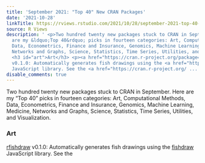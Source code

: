 ```yaml
---
title: 'September 2021: "Top 40" New CRAN Packages'
date: '2021-10-28'
linkTitle: https://rviews.rstudio.com/2021/10/28/september-2021-top-40-new-cran-packages/
source: R Views
description: ' <p>Two hundred twenty new packages stuck to CRAN in September. Here
  are my &ldquo;Top 40&rdquo; picks in fourteen categories: Art, Computational Methods,
  Data, Econometrics, Finance and Insurance, Genomics, Machine Learning, Medicine,
  Networks and Graphs, Science, Statistics, Time Series, Utilities, and Visualization.</p>
  <h3 id="art">Art</h3> <p><a href="https://cran.r-project.org/package=rfishdraw">rfishdraw</a>
  v0.1.0: Automatically generates fish drawings using the <a href="https://github.com/LingDong-/fishdraw">fishdraw</a>
  JavaScript library. See the <a href="https://cran.r-project.org/ ...'
disable_comments: true
---
```

 <p>Two hundred twenty new packages stuck to CRAN in September. Here are my &ldquo;Top 40&rdquo; picks in fourteen categories: Art, Computational Methods, Data, Econometrics, Finance and Insurance, Genomics, Machine Learning, Medicine, Networks and Graphs, Science, Statistics, Time Series, Utilities, and Visualization.</p> <h3 id="art">Art</h3> <p><a href="https://cran.r-project.org/package=rfishdraw">rfishdraw</a> v0.1.0: Automatically generates fish drawings using the <a href="https://github.com/LingDong-/fishdraw">fishdraw</a> JavaScript library. See the <a href="https://cran.r-project.org/ ...